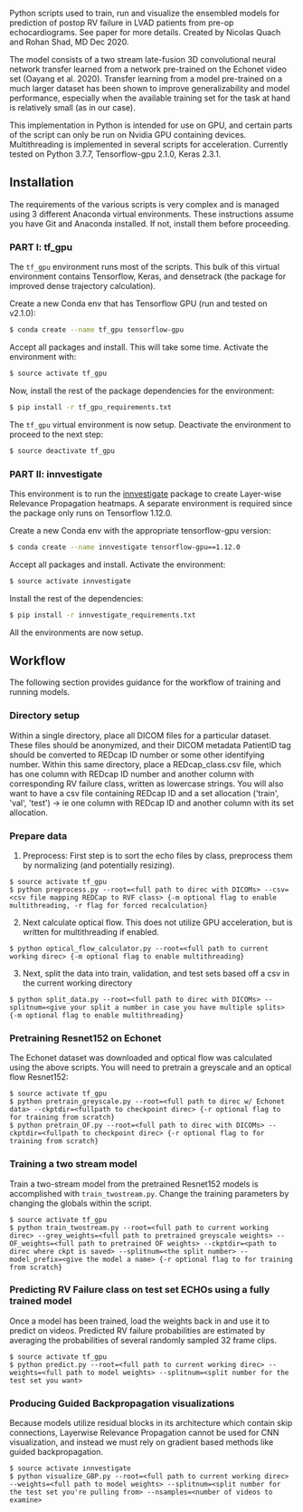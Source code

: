 Python scripts used to train, run and visualize the ensembled models for prediction of postop RV failure in LVAD patients from pre-op echocardiograms. See paper for more details. Created by Nicolas Quach and Rohan Shad, MD Dec 2020. 

The model consists of a two stream late-fusion 3D convolutional neural network transfer learned from a network pre-trained on the Echonet video set (Oayang et al. 2020). Transfer learning from a model pre-trained on a much larger dataset has been shown to improve generalizability and model performance, especially when the available training set for the task at hand is relatively small (as in our case).

This implementation in Python is intended for use on GPU, and certain parts of the script can only be run on Nvidia GPU containing devices. Multithreading is implemented in several scripts for acceleration. Currently tested on Python 3.7.7, Tensorflow-gpu 2.1.0, Keras 2.3.1.

## Installation

The requirements of the various scripts is very complex and is managed using 3 different Anaconda virtual environments. These instructions assume you have Git and Anaconda installed. If not, install them before proceeding.

### PART I: tf_gpu

The `tf_gpu` environment runs most of the scripts. This bulk of this virtual environment contains Tensorflow, Keras, and densetrack (the package for improved dense trajectory calculation).

Create a new Conda env that has Tensorflow GPU (run and tested on v2.1.0):
```bash
$ conda create --name tf_gpu tensorflow-gpu
```

Accept all packages and install. This will take some time. Activate the environment with:
```bash
$ source activate tf_gpu
```
Now, install the rest of the package dependencies for the environment:
```bash
$ pip install -r tf_gpu_requirements.txt
```
The `tf_gpu` virtual environment is now setup. Deactivate the environment to proceed to the next step:
```bash
$ source deactivate tf_gpu
```
### PART II: innvestigate

This environment is to run the [innvestigate](https://github.com/albermax/innvestigate) package to create Layer-wise Relevance Propagation heatmaps. A separate environment is required since the package only runs on Tensorflow 1.12.0. 

Create a new Conda env with the appropriate tensorflow-gpu version:
```bash
$ conda create --name innvestigate tensorflow-gpu==1.12.0
```

Accept all packages and install. Activate the environment:
```bash
$ source activate innvestigate
```

Install the rest of the dependencies:
```bash
$ pip install -r innvestigate_requirements.txt
```

All the environments are now setup.

## Workflow

The following section provides guidance for the workflow of training and running models. 

### Directory setup

Within a single directory, place all DICOM files for a particular dataset. These files should be anonymized, and their DICOM metadata PatientID tag should be converted to REDcap ID number or some other identifying number. Within this same directory, place a REDcap_class.csv file, which has one column with REDcap ID number and another column with corresponding RV failure class, written as lowercase strings. You will also want to have a csv file containing REDcap ID and a set allocation ('train', 'val', 'test') -> ie one column with REDcap ID and another column with its set allocation.

### Prepare data

1. Preprocess: First step is to sort the echo files by class, preprocess them by normalizing (and potentially resizing). 
```
$ source activate tf_gpu
$ python preprocess.py --root=<full path to direc with DICOMs> --csv=<csv file mapping REDCap to RVF class> {-m optional flag to enable multithreading, -r flag for forced recalculation}
```

2. Next calculate optical flow. This does not utilize GPU acceleration, but is written for multithreading if enabled.
```
$ python optical_flow_calculator.py --root=<full path to current working direc> {-m optional flag to enable multithreading}
```

3. Next, split the data into train, validation, and test sets based off a csv in the current working directory 
```
$ python split_data.py --root=<full path to direc with DICOMs> --splitnum=<give your split a number in case you have multiple splits> {-m optional flag to enable multithreading}
```

### Pretraining Resnet152 on Echonet
The Echonet dataset was downloaded and optical flow was calculated using the above scripts. You will need to pretrain a greyscale and an optical flow Resnet152:
```
$ source activate tf_gpu
$ python pretrain_greyscale.py --root=<full path to direc w/ Echonet data> --ckptdir=<fullpath to checkpoint direc> {-r optional flag to for training from scratch}
$ python pretrain_OF.py --root=<full path to direc with DICOMs> --ckptdir=<fullpath to checkpoint direc> {-r optional flag to for training from scratch}
```

### Training a two stream model
Train a two-stream model from the pretrained Resnet152 models is accomplished with `train_twostream.py`. Change the training parameters by changing the globals within the script.
```
$ source activate tf_gpu
$ python train_twostream.py --root=<full path to current working direc> --grey_weights=<full path to pretrained greyscale weights> --OF_weights=<full path to pretrained OF weights> --ckptdir=<path to direc where ckpt is saved> --splitnum=<the split number> --model_prefix=<give the model a name> {-r optional flag to for training from scratch}
```

### Predicting RV Failure class on test set ECHOs using a fully trained model
Once a model has been trained, load the weights back in and use it to predict on videos. Predicted RV failure probabilities are estimated by averaging the probabilities of several randomly sampled 32 frame clips.
```
$ source activate tf_gpu
$ python predict.py --root=<full path to current working direc> --weights=<full path to model weights> --splitnum=<split number for the test set you want>
```

### Producing Guided Backpropagation visualizations
Because models utilize residual blocks in its architecture which contain skip connections, Layerwise Relevance Propagation cannot be used for CNN visualization, and instead we must rely on gradient based methods like guided backpropagation.
```
$ source activate innvestigate
$ python visualize_GBP.py --root=<full path to current working direc> --weights=<full path to model weights> --splitnum=<split number for the test set you're pulling from> --nsamples=<number of videos to examine>
```

